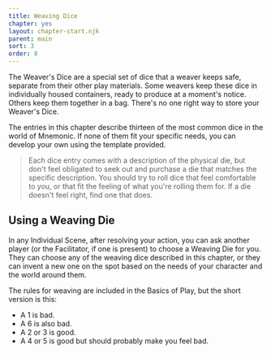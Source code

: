 ```yaml
---
title: Weaving Dice
chapter: yes
layout: chapter-start.njk
parent: main
sort: 3
order: 8
---
```


The Weaver's Dice are a special set of dice that a weaver keeps safe, separate from their other play materials. Some weavers keep these dice in individually housed containers, ready to produce at a moment's notice. Others keep them together in a bag. There's no one right way to store your Weaver's Dice.

The entries in this chapter describe thirteen of the most common dice in the world of Mnemonic. If none of them fit your specific needs, you can develop your own using the template provided.

> Each dice entry comes with a description of the physical die, but don't feel obligated to seek out and purchase a die that matches the specific description. You should try to roll dice that feel comfortable to you, or that fit the feeling of what you're rolling them for. If a die doesn't feel right, find one that does.

## Using a Weaving Die
In any Individual Scene, after resolving your action, you can ask another player (or the Facilitator, if one is present) to choose a Weaving Die for you. They can choose any of the weaving dice described in this chapter, or they can invent a new one on the spot based on the needs of your character and the world around them.

The rules for weaving are included in the Basics of Play, but the short version is this:
- A 1 is bad.
- A 6 is also bad.
- A 2 or 3 is good.
- A 4 or 5 is good but should probably make you feel bad.